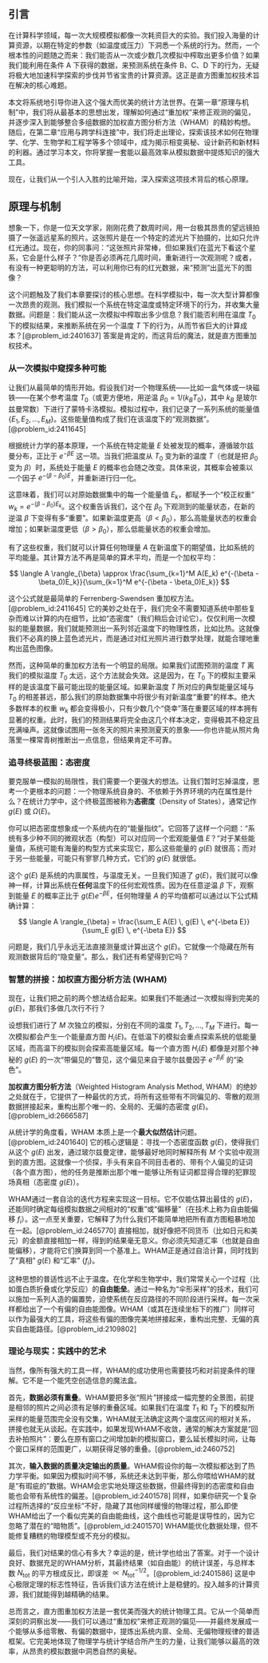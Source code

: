 ## 引言
在计算科学领域，每一次大规模模拟都像一次耗资巨大的实验。我们投入海量的计算资源，以期在特定的参数（如温度或压力）下洞悉一个系统的行为。然而，一个根本性的问题随之而来：我们能否从一次或少数几次模拟中榨取出更多价值？如果我们能利用在条件 A 下获得的数据，来预测系统在条件 B、C、D 下的行为，无疑将极大地加速科学探索的步伐并节省宝贵的计算资源。这正是直方图重加权技术旨在解决的核心难题。

本文将系统地引导你进入这个强大而优美的统计方法世界。在第一章“原理与机制”中，我们将从最基本的思想出发，理解如何通过“重加权”来修正观测的偏见，并逐步深入到能够整合多组数据的加权直方图分析方法（WHAM）的精妙构想。随后，在第二章“应用与跨学科连接”中，我们将走出理论，探索该技术如何在物理学、化学、生物学和工程学等多个领域中，成为揭示相变奥秘、设计新药和新材料的利器。通过学习本文，你将掌握一套能以最高效率从模拟数据中提炼知识的强大工具。

现在，让我们从一个引人入胜的比喻开始，深入探索这项技术背后的核心原理。

## 原理与机制

想象一下，你是一位天文学家，刚刚花费了数周时间，用一台极其昂贵的望远镜拍摄了一张遥远星系的照片。这张照片是在一个特定的滤光片下拍摄的，比如只允许红光通过。现在，你的同事问：“这张照片非常棒，但如果我们在蓝光下看这个星系，它会是什么样子？”你是否必须再花几周时间，重新进行一次观测呢？或者，有没有一种更聪明的方法，可以利用你已有的红光数据，来“预测”出蓝光下的图像？

这个问题触及了我们本章要探讨的核心思想。在科学模拟中，每一次大型计算都像一次昂贵的观测。我们模拟一个系统在特定温度或特定环境下的行为，并收集大量数据。问题是：我们能从这一次模拟中榨取出多少信息？我们能否利用在温度 $T_0$ 下的模拟结果，来推断系统在另一个温度 $T$ 下的行为，从而节省巨大的计算成本？[@problem_id:2401637] 答案是肯定的，而这背后的魔法，就是直方图重加权技术。

### 从一次模拟中窥探多种可能

让我们从最简单的情形开始。假设我们对一个物理系统——比如一盒气体或一块磁铁——在某个参考温度 $T_0$（或更方便地，用逆温 $\beta_0 = 1/(k_B T_0)$，其中 $k_B$ 是玻尔兹曼常数）下进行了蒙特卡洛模拟。模拟过程中，我们记录了一系列系统的能量值 $\{E_1, E_2, \dots, E_M\}$。这些能量值构成了我们在该温度下的“观测数据”。[@problem_id:2411645]

根据统计力学的基本原理，一个系统在特定能量 $E$ 处被发现的概率，遵循玻尔兹曼分布，正比于 $e^{-\beta E}$ 这一项。当我们把温度从 $T_0$ 变为新的温度 $T$（也就是把 $\beta_0$ 变为 $\beta$）时，系统处于能量 $E$ 的概率也会随之改变。具体来说，其概率会被乘以一个因子 $e^{-(\beta - \beta_0)E}$，并重新进行归一化。

这意味着，我们可以对原始数据集中的每一个能量值 $E_k$，都赋予一个“校正权重” $w_k = e^{-(\beta - \beta_0)E_k}$。这个权重告诉我们，这个在 $\beta_0$ 下观测到的能量状态，在新的逆温 $\beta$ 下变得有多“重要”。如果新温度更高（$\beta < \beta_0$），那么高能量状态的权重会增加；如果新温度更低（$\beta > \beta_0$），那么低能量状态的权重会增加。

有了这些权重，我们就可以计算任何物理量 $A$ 在新温度下的期望值，比如系统的平均能量。其计算方法不再是简单的算术平均，而是一个加权平均：

$$
\langle A \rangle_{\beta} \approx \frac{\sum_{k=1}^M A(E_k) e^{-(\beta - \beta_0)E_k}}{\sum_{k=1}^M e^{-(\beta - \beta_0)E_k}}
$$

这个公式就是最简单的 Ferrenberg-Swendsen 重加权方法。[@problem_id:2411645] 它的美妙之处在于，我们完全不需要知道系统中那些复杂而难以计算的内在细节，比如“态密度”（我们稍后会讨论它）。仅仅利用一次模拟的能量数据，我们就能预测出一系列邻近温度下的物理性质，比如比热。这就像我们不必真的换上蓝色滤光片，而是通过对红光照片进行数学处理，就能合理地重构出蓝色图像。

然而，这种简单的重加权方法有一个明显的局限。如果我们试图预测的温度 $T$ 离我们的模拟温度 $T_0$ 太远，这个方法就会失效。这是因为，在 $T_0$ 下的模拟主要采样的是该温度下最可能出现的能量区域。如果新温度 $T$ 所对应的典型能量区域与 $T_0$ 的相差甚远，那么我们的原始数据集中将很少有对新温度“重要”的样本。绝大多数样本的权重 $w_k$ 都会变得极小，只有少数几个“侥幸”落在重要区域的样本拥有显著的权重。此时，我们的预测结果将完全由这几个样本决定，变得极其不稳定且充满噪声。这就像试图用一张冬天的照片来预测夏天的景象——你也许能从照片角落里一棵常青树推断出一点信息，但结果肯定不可靠。

### 追寻终极蓝图：态密度

要克服单一模拟的局限性，我们需要一个更强大的想法。让我们暂时忘掉温度，思考一个更根本的问题：一个物理系统自身的、不依赖于外界环境的内在属性是什么？在统计力学中，这个终极蓝图被称为**态密度**（Density of States），通常记作 $g(E)$ 或 $\Omega(E)$。

你可以把态密度想象成一个系统内在的“能量指纹”。它回答了这样一个问题：“系统有多少种不同的微观状态（构型）可以对应同一个宏观能量值 $E$？”对于某些能量值，系统可能有海量的构型方式来实现它，那么这些能量的 $g(E)$ 就很高；而对于另一些能量，可能只有寥寥几种方式，它们的 $g(E)$ 就很低。

这个 $g(E)$ 是系统的内禀属性，与温度无关。一旦我们知道了 $g(E)$，我们就可以像神一样，计算出系统在**任何**温度下的任何宏观性质。因为在任意逆温 $\beta$ 下，观察到能量 $E$ 的概率正比于 $g(E) e^{-\beta E}$，任何物理量 $A$ 的平均值都可以通过以下公式精确计算：

$$
\langle A \rangle_{\beta} = \frac{\sum_E A(E) \, g(E) \, e^{-\beta E}}{\sum_E g(E) \, e^{-\beta E}}
$$

问题是，我们几乎永远无法直接测量或计算出这个 $g(E)$。它就像一个隐藏在所有观测数据背后的“隐变量”。那么，我们还有希望得到它吗？

### 智慧的拼接：加权直方图分析方法 (WHAM)

现在，让我们把之前的两个想法结合起来。如果我们不能通过一次模拟得到完美的 $g(E)$，那我们多做几次行不行？

设想我们进行了 $M$ 次独立的模拟，分别在不同的温度 $T_1, T_2, \dots, T_M$ 下进行。每一次模拟都会产生一个能量直方图 $H_i(E)$。在低温下的模拟会重点探索系统的低能量区域，而高温下的模拟则会探索高能量区域。每一个直方图 $H_i(E)$ 都像是对那个神秘的 $g(E)$ 的一次“带偏见的”瞥见，这个偏见来自于玻尔兹曼因子 $e^{-\beta_i E}$ 的“染色”。

**加权直方图分析方法**（Weighted Histogram Analysis Method, WHAM）的绝妙之处就在于，它提供了一种最优的方式，将所有这些带有不同偏见的、零散的观测数据拼接起来，重构出那个唯一的、全局的、无偏的态密度 $g(E)$。[@problem_id:2666587]

从统计学的角度看，WHAM 本质上是一个**最大似然估计**问题。[@problem_id:2401640] 它的核心逻辑是：寻找一个态密度函数 $g(E)$，使得我们从这个 $g(E)$ 出发，通过玻尔兹曼定律，能够最好地同时解释所有 $M$ 个实验中观测到的直方图。这就像一个侦探，手头有来自不同目击者的、带有个人偏见的证词（各个直方图），他的任务是推断出那个唯一能够让所有证词都显得合理的犯罪现场真相（态密度 $g(E)$）。

WHAM通过一套自洽的迭代方程来实现这一目标。它不仅能估算出最佳的 $g(E)$，还能同时确定每组模拟数据之间相对的“权重”或“偏移量”（在技术上称为自由能偏移 $f_i$）。这一点至关重要，它解释了为什么我们不能简单地把所有直方图粗暴地加在一起。[@problem_id:2465770] 直接相加，就好像把不同货币（比如日元和美元）的金额直接相加一样，得到的结果毫无意义。你必须先知道汇率（也就是自由能偏移），才能将它们换算到同一个基准上。WHAM正是通过自洽计算，同时找到了“真相” $g(E)$ 和“汇率” $\{f_i\}$。

这种思想的普适性远不止于温度。在化学和生物学中，我们常常关心一个过程（比如蛋白质折叠或化学反应）的**自由能垒**。通过一种名为“伞形采样”的技术，我们可以施加一系列人造的偏置势，迫使系统在反应路径的不同阶段进行采样。每一次采样都给出了一个有偏的自由能图像。WHAM（或其在连续坐标下的推广）同样可以作为最强大的工具，将这些有偏的图像完美地拼接起来，重构出完整、无偏的真实自由能路径。[@problem_id:2109802]

### 理论与现实：实践中的艺术

当然，像所有强大的工具一样，WHAM的成功使用也需要技巧和对前提条件的理解。它不是一个能凭空创造信息的魔法盒。

首先，**数据必须有重叠**。WHAM要把多张“照片”拼接成一幅完整的全景图，前提是相邻的照片之间必须有足够的重叠区域。如果我们在温度 $T_1$ 和 $T_2$ 下的模拟所采样的能量范围完全没有交集，WHAM就无法确定这两个温度区间的相对关系，拼接也就无从谈起。在实践中，如果发现WHAM不收敛，通常的解决方案就是“回去补拍照片”：要么在原有窗口之间增加新的模拟窗口，要么延长模拟时间，让每个窗口采样的范围更广，以期获得足够的重叠。[@problem_id:2460752]

其次，**输入数据的质量决定输出的质量**。WHAM假设你的每一次模拟都达到了热力学平衡。如果因为模拟时间不够，系统还未达到平衡，那么你喂给WHAM的就是“有瑕疵的”数据。WHAM会忠实地处理这些数据，但最终得到的态密度和自由能也会带有系统性的偏差。[@problem_id:2401578] 同样，如果你研究一个复杂过程所选择的“反应坐标”不好，隐藏了其他同样缓慢的物理过程，那么即使WHAM给出了一个看似完美的自由能曲线，这个曲线也可能是误导性的，因为它忽略了潜在的“暗物质”。[@problem_id:2401570] WHAM能优化数据处理，但不能修复糟糕的物理模型或不充分的模拟。

最后，我们对结果的信心有多大？幸运的是，统计学也给出了答案。对于一个设计良好、数据充足的WHAM分析，其最终结果（如自由能）的统计误差，与总样本数 $N_{\text{tot}}$ 的平方根成反比，即误差 $\propto N_{\text{tot}}^{-1/2}$。[@problem_id:2401586] 这是中心极限定理的标志性特征，告诉我们该方法在统计上是稳健的。投入越多的计算资源，我们就能得到越精确的结果。

总而言之，直方图重加权方法是一套优美而强大的统计物理工具。它从一个简单而深刻的洞察出发——我们可以通过“重加权”来修正观测的偏见——并最终发展成一个能够从多组零散、有偏的数据中，提炼出系统内禀、全局、无偏物理规律的普适框架。它完美地体现了物理学与统计学结合所产生的力量，让我们能够以最高的效率，从昂贵的模拟数据中洞悉自然的奥秘。